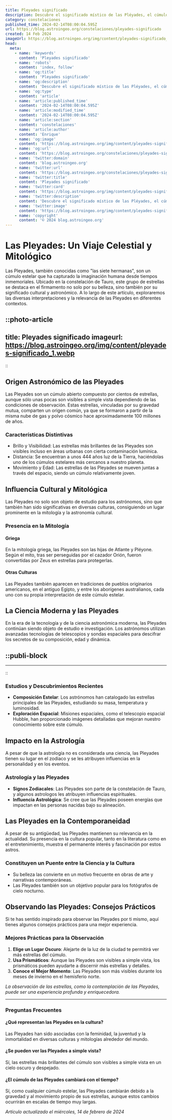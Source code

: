 ```yaml
---
title: Pleyades significado
description: Descubre el significado místico de las Pléyades, el cúmulo de estrellas que ha cautivado culturas a través de los siglos. Explora más aquí.
category: constelaciones
published_time: 2024-02-14T08:00:04.595Z
url: https://blog.astroingeo.org/constelaciones/pleyades-significado
created: 14 Feb 2024
imageUrl: https://blog.astroingeo.org/img/content/pleyades-significado_1.webp
head:
  meta:
    - name: 'keywords'
      content: 'Pleyades significado'
    - name: 'robots'
      content: 'index, follow'
    - name: 'og:title'
      content: 'Pleyades significado'
    - name: 'og:description'
      content: 'Descubre el significado místico de las Pléyades, el cúmulo de estrellas que ha cautivado culturas a través de los siglos. Explora más aquí.'
    - name: 'og:type'
      content: 'article'
    - name: 'article:published_time'
      content: '2024-02-14T08:00:04.595Z'
    - name: 'article:modified_time'
      content: '2024-02-14T08:00:04.595Z'
    - name: 'article:section'
      content: 'constelaciones'
    - name: 'article:author'
      content: 'Enrique'
    - name: 'og:image'
      content: 'https://blog.astroingeo.org/img/content/pleyades-significado_1.webp'
    - name: 'og:url'
      content: 'https://blog.astroingeo.org/constelaciones/pleyades-significado'
    - name: 'twitter:domain'
      content: 'blog.astroingeo.org'
    - name: 'twitter:url'
      content: 'https://blog.astroingeo.org/constelaciones/pleyades-significado'
    - name: 'twitter:title'
      content: 'Pleyades significado'
    - name: 'twitter:card'
      content: 'https://blog.astroingeo.org/img/content/pleyades-significado_1.webp'
    - name: 'twitter:description'
      content: 'Descubre el significado místico de las Pléyades, el cúmulo de estrellas que ha cautivado culturas a través de los siglos. Explora más aquí.'
    - name: 'twitter:image'
      content: 'https://blog.astroingeo.org/img/content/pleyades-significado_1.webp'
    - name: 'copyright'
      content: '© 2024 blog.astroingeo.org'
---
```

# Las Pleyades: Un Viaje Celestial y Mitológico

Las Pleyades, también conocidas como "las siete hermanas", son un cúmulo estelar que ha capturado la imaginación humana desde tiempos inmemoriales. Ubicado en la constelación de Tauro, este grupo de estrellas se destaca en el firmamento no solo por su belleza, sino también por su significado cultural y astronómico. A lo largo de este artículo, exploraremos las diversas interpretaciones y la relevancia de las Pleyades en diferentes contextos.


::photo-article
---
title: Pleyades significado
imageurl: https://blog.astroingeo.org/img/content/pleyades-significado_1.webp
---
::


## Origen Astronómico de las Pleyades

Las Pleyades son un cúmulo abierto compuesto por cientos de estrellas, aunque sólo unas pocas son visibles a simple vista dependiendo de las condiciones de observación. Estas estrellas, vinculadas por su gravedad mutua, comparten un origen común, ya que se formaron a partir de la misma nube de gas y polvo cósmico hace aproximadamente 100 millones de años.

### Características Distintivas

- Brillo y Visibilidad: Las estrellas más brillantes de las Pleyades son visibles incluso en áreas urbanas con cierta contaminación lumínica.
- Distancia: Se encuentran a unos 444 años luz de la Tierra, haciéndolas uno de los cúmulos estelares más cercanos a nuestro planeta.
- Movimiento y Edad: Las estrellas de las Pleyades se mueven juntas a través del espacio, siendo un cúmulo relativamente joven.

## Influencia Cultural y Mitológica

Las Pleyades no solo son objeto de estudio para los astrónomos, sino que también han sido significativas en diversas culturas, consiguiendo un lugar prominente en la mitología y la astronomía cultural.

### Presencia en la Mitología

#### Griega

En la mitología griega, las Pleyades son las hijas de Atlante y Pléyone. Según el mito, tras ser perseguidas por el cazador Orión, fueron convertidas por Zeus en estrellas para protegerlas.

#### Otras Culturas

Las Pleyades también aparecen en tradiciones de pueblos originarios americanos, en el antiguo Egipto, y entre los aborígenes australianos, cada uno con su propia interpretación de este cúmulo estelar.

## La Ciencia Moderna y las Pleyades

En la era de la tecnología y de la ciencia astronómica moderna, las Pleyades continúan siendo objeto de estudio e investigación. Los astrónomos utilizan avanzadas tecnologías de telescopios y sondas espaciales para descifrar los secretos de su composición, edad y dinámica.


  ::publi-block
  ---
  ---
  ::
  
  
### Estudios y Descubrimientos Recientes

- **Composición Estelar**: Los astrónomos han catalogado las estrellas principales de las Pleyades, estudiando su masa, temperatura y luminosidad.
- **Exploración Espacial**: Misiones espaciales, como el telescopio espacial Hubble, han proporcionado imágenes detalladas que mejoran nuestro conocimiento sobre este cúmulo.

## Impacto en la Astrología

A pesar de que la astrología no es considerada una ciencia, las Pleyades tienen su lugar en el zodiaco y se les atribuyen influencias en la personalidad y en los eventos.

### Astrología y las Pleyades

- **Signos Zodiacales**: Las Pleyades son parte de la constelación de Tauro, y algunos astrologos les atribuyen influencias espirituales.
- **Influencia Astrológica**: Se cree que las Pleyades poseen energías que impactan en las personas nacidas bajo su alineación.

## Las Pleyades en la Contemporaneidad

A pesar de su antigüedad, las Pleyades mantienen su relevancia en la actualidad. Su presencia en la cultura popular, tanto en la literatura como en el entretenimiento, muestra el permanente interés y fascinación por estos astros.

### Constituyen un Puente entre la Ciencia y la Cultura

- Su belleza las convierte en un motivo frecuente en obras de arte y narrativas contemporáneas.
- Las Pleyades también son un objetivo popular para los fotógrafos de cielo nocturno.

## Observando las Pleyades: Consejos Prácticos

Si te has sentido inspirado para observar las Pleyades por ti mismo, aquí tienes algunos consejos prácticos para una mejor experiencia.

### Mejores Prácticas para la Observación

1. **Elige un Lugar Oscuro**: Alejarte de la luz de la ciudad te permitirá ver más estrellas del cúmulo.
2. **Usa Prismáticos**: Aunque las Pleyades son visibles a simple vista, los prismáticos pueden ayudarte a discernir más estrellas y detalles.
3. **Conoce el Mejor Momento**: Las Pleyades son más visibles durante los meses de invierno en el hemisferio norte.

*La observación de las estrellas, como la contemplación de las Pleyades, puede ser una experiencia profunda y enriquecedora.*

---

### Preguntas Frecuentes

#### ¿Qué representan las Pleyades en la cultura?
Las Pleyades han sido asociadas con la feminidad, la juventud y la inmortalidad en diversas culturas y mitologías alrededor del mundo.

#### ¿Se pueden ver las Pleyades a simple vista?
Sí, las estrellas más brillantes del cúmulo son visibles a simple vista en un cielo oscuro y despejado.

#### ¿El cúmulo de las Pleyades cambiará con el tiempo?
Sí, como cualquier cúmulo estelar, las Pleyades cambiarán debido a la gravedad y al movimiento propio de sus estrellas, aunque estos cambios ocurrirán en escalas de tiempo muy largas.

_Artículo actualizado el miércoles, 14 de febrero de 2024_